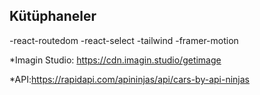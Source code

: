 ## Kütüphaneler

-react-routedom
-react-select
-tailwind
-framer-motion

\*Imagin Studio: https://cdn.imagin.studio/getimage

\*API:https://rapidapi.com/apininjas/api/cars-by-api-ninjas

